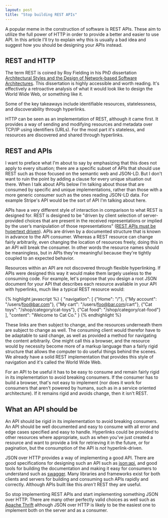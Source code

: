 ```yaml
---
layout: post
title: "Stop building REST APIs"
---
```


A popular meme in the construction of software is REST APIs. These aim to utilize the full power of HTTP in order to provide a better and easier to use API. In this article I'll try to explain why this is usually a bad idea and suggest how you should be designing your APIs instead.

## REST and HTTP

The term REST is coined by Roy Fielding in his PhD dissertation [Architectural Styles and the Design of Network-based Software Architectures](https://www.ics.uci.edu/~fielding/pubs/dissertation/top.htm). This dissertation is highly accessible and worth reading. It's effectively a retroactive analysis of what it would look like to design the World Wide Web, or something like it.

Some of the key takeaways include identifiable resources, statelessness, and discoverability through hyperlinks.

HTTP can be seen as an implementation of REST, although it came first. It provides a way of sending and modifying resources and metadata over TCP/IP using identifiers (URLs). For the most part it's stateless, and resources are discovered and shared through hyperlinks.

## REST and APIs

I want to preface what I'm about to say by emphasizing that this does not apply to every situation; there are a specific subset of APIs that should use REST such as those focused on the semantic web and JSON-LD. But I don't want to ruin the point by adding a clause for every unique situation out there. When I talk about APIs below I'm talking about those that are consumed by specific and unique implementations, rather than those with a more generic consumer such as the ones reading JSON-LD data. For example Stripe's API would be the sort of API I'm talking about here.

APIs have a very different style of interaction in comparison to what REST is designed for. REST is designed to be "driven by client selection of server-provided choices that are present in the received representations or implied by the user’s manipulation of those representations" ([REST APIs must be hypertext driven](http://roy.gbiv.com/untangled/2008/rest-apis-must-be-hypertext-driven)). APIs are driven by a documented structure that is known in advance to the API consumer. Whereas a REST resource can change fairly arbitrarily, even changing the location of resources freely, doing this in an API will break the consumer. In other words the resource names should be meaningless, but in APIs they're meaningful because they're tightly coupled to an expected behavior.

Resources within an API are not discovered through flexible hyperlinking. If APIs were designed this way it would make them largely useless to the consuming code. For example, let's propose that you design a root JSON document for your API that describes each resource available in your API with hyperlinks, much like a typical REST resource would:

{% highlight javascript %}
{
	"navigation": [
		{"Home": "/"},
		{"My account": "/users/foo@bar.com"},
		{"My cart": "/users/foo@bar.com/cart"},
		{"Cat toys": "/shop/category/cat-toys"},
		{"Cat food": "/shop/category/cat-food"}
	],
	"content": "Welcome to Cat Co."
}
{% endhighlight %}

These links are then subject to change, and the resources underneath them are subject to change as well. The consuming client would therefor have to be adaptable to said change, as well as provided a method for navigating the content arbitrarily. One might call this a browser, and the resource would by necessity become more of a markup language than a fairly rigid structure that allows the computer to do useful things behind the scenes. We already have a solid REST implementation that provides this style of navigation and it's called the World Wide Web.

For an API to be useful it has to be easy to consume and remain fairly rigid in its implementation to avoid breaking consumers. If the consumer has to build a browser, that's not easy to implement (nor does it work for consumers that aren't powered by humans, such as in a service oriented architecture). If it remains rigid and avoids change, then it isn't REST.

## What an API should be

An API should be rigid in its implementation to avoid breaking consumers. An API should be well documented and easy to consume with all error and edge cases specified and easy to handle. Hyperlinks could be provided to other resources where appropriate, such as when you've just created a resource and want to provide a link for retrieving it in the future, or for pagination, but the consumption of the API is *not* hyperlink-driven.

JSON over HTTP provides a way of implementing a good API. There are good specifications for designing such an API such as [json:api](http://jsonapi.org/), and good tools for building the documentation and making it easy for consumers to understand such as [swagger](http://swagger.io/). Many libraries and frameworks exist for both clients and servers for building and consuming such APIs rapidly and correctly. Although APIs built like this *aren't* REST they are useful.

So stop implementing REST APIs and start implementing something JSON over HTTP. There are many other perfectly valid choices as well such as [Apache Thrift](https://thrift.apache.org/) although JSON over HTTP is likely to be the easiest one to implement both on the server and as a consumer.

